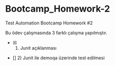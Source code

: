 # Bootcamp_Homework-2
Test Automation Bootcamp Homework #2

Bu ödev çalışmasında 3 farklı çalışma yapılmıştır.

- [x] 1) Junit açıklanması
- [] 2) Junit ile demoqa üzerinde test edilmesi 
